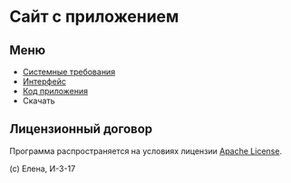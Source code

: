 # Сайт с приложением

## Меню

- [Системные требования](/a/)
- [Интерфейс](/b/)
- [Код приложения](/c/)
- Скачать

## Лицензионный договор

Программа распространяется на условиях лицензии [Apache License](https://apache.org/licenses/LICENSE-2.0.txt).

(с) Елена, И-3-17